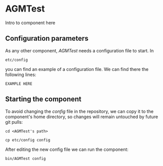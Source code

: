 # AGMTest
Intro to component here


## Configuration parameters
As any other component, *AGMTest* needs a configuration file to start. In
```
etc/config
```
you can find an example of a configuration file. We can find there the following lines:
```
EXAMPLE HERE
```

## Starting the component
To avoid changing the *config* file in the repository, we can copy it to the component's home directory, so changes will remain untouched by future git pulls:

```
cd <AGMTest's path> 
```
```
cp etc/config config
```

After editing the new config file we can run the component:

```
bin/AGMTest config
```
